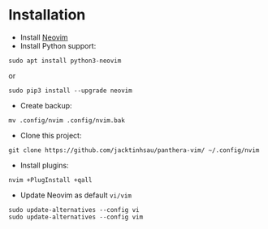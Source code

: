 # Installation
- Install [Neovim](https://neovim.io/)
- Install Python support:
```
sudo apt install python3-neovim
```
or
```
sudo pip3 install --upgrade neovim
```
- Create backup:
```
mv .config/nvim .config/nvim.bak
```
- Clone this project:
```
git clone https://github.com/jacktinhsau/panthera-vim/ ~/.config/nvim
```
- Install plugins:
```
nvim +PlugInstall +qall
```
- Update Neovim as default `vi/vim`
```
sudo update-alternatives --config vi
sudo update-alternatives --config vim
```

